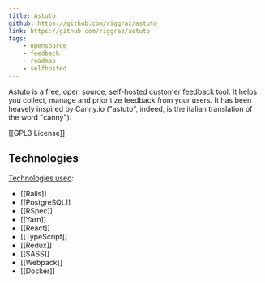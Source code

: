 ```yaml
---
title: Astuto
github: https://github.com/riggraz/astuto
link: https://github.com/riggraz/astuto
tags:
    - opensource
    - feedback
    - roadmap
    - selfhosted
---
```

[Astuto](https://github.com/riggraz/astuto) is a free, open source, self-hosted customer feedback tool. It helps you collect, manage and prioritize feedback from your users. It has been heavely inspired by Canny.io ("astuto", indeed, is the italian translation of the word "canny").

[[GPL3 License]]

## Technologies

[Technologies used](https://github.com/riggraz/astuto/wiki/Technologies):

* [[Rails]]
* [[PostgreSQL]]
* [[RSpec]]
* [[Yarn]]
* [[React]]
* [[TypeScript]]
* [[Redux]]
* [[SASS]]
* [[Webpack]]
* [[Docker]]